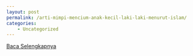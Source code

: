 ```yaml
---
layout: post
permalink: /arti-mimpi-mencium-anak-kecil-laki-laki-menurut-islam/
categories:
    - Uncategorized
---
```


[Baca Selengkapnya](/01)